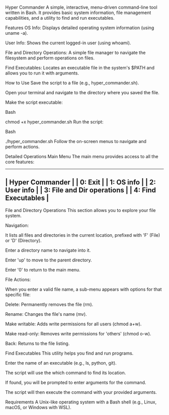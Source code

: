 Hyper Commander
A simple, interactive, menu-driven command-line tool written in Bash. It provides basic system information, file management capabilities, and a utility to find and run executables.

Features
OS Info: Displays detailed operating system information (using uname -a).

User Info: Shows the current logged-in user (using whoami).

File and Directory Operations: A simple file manager to navigate the filesystem and perform operations on files.

Find Executables: Locates an executable file in the system's $PATH and allows you to run it with arguments.

How to Use
Save the script to a file (e.g., hyper_commander.sh).

Open your terminal and navigate to the directory where you saved the file.

Make the script executable:

Bash

chmod +x hyper_commander.sh
Run the script:

Bash

./hyper_commander.sh
Follow the on-screen menus to navigate and perform actions.

Detailed Operations
Main Menu
The main menu provides access to all the core features:

------------------------------
| Hyper Commander            |
| 0: Exit                    |
| 1: OS info                 |
| 2: User info               |
| 3: File and Dir operations |
| 4: Find Executables        |
------------------------------
File and Directory Operations
This section allows you to explore your file system.

Navigation:

It lists all files and directories in the current location, prefixed with 'F' (File) or 'D' (Directory).

Enter a directory name to navigate into it.

Enter 'up' to move to the parent directory.

Enter '0' to return to the main menu.

File Actions:

When you enter a valid file name, a sub-menu appears with options for that specific file:

Delete: Permanently removes the file (rm).

Rename: Changes the file's name (mv).

Make writable: Adds write permissions for all users (chmod a+w).

Make read-only: Removes write permissions for 'others' (chmod o-w).

Back: Returns to the file listing.

Find Executables
This utility helps you find and run programs.

Enter the name of an executable (e.g., ls, python, git).

The script will use the which command to find its location.

If found, you will be prompted to enter arguments for the command.

The script will then execute the command with your provided arguments.

Requirements
A Unix-like operating system with a Bash shell (e.g., Linux, macOS, or Windows with WSL).
